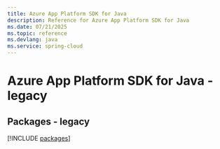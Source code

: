 ```yaml
---
title: Azure App Platform SDK for Java
description: Reference for Azure App Platform SDK for Java
ms.date: 07/21/2025
ms.topic: reference
ms.devlang: java
ms.service: spring-cloud
---
```

# Azure App Platform SDK for Java - legacy
## Packages - legacy
[!INCLUDE [packages](app-platform-index.md)]